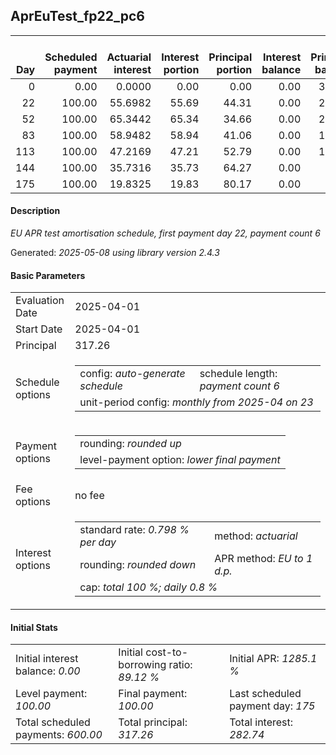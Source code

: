 <h2>AprEuTest_fp22_pc6</h2>
<table>
    <thead style="vertical-align: bottom;">
        <th style="text-align: right;">Day</th>
        <th style="text-align: right;">Scheduled payment</th>
        <th style="text-align: right;">Actuarial interest</th>
        <th style="text-align: right;">Interest portion</th>
        <th style="text-align: right;">Principal portion</th>
        <th style="text-align: right;">Interest balance</th>
        <th style="text-align: right;">Principal balance</th>
        <th style="text-align: right;">Total actuarial interest</th>
        <th style="text-align: right;">Total interest</th>
        <th style="text-align: right;">Total principal</th>
    </thead>
    <tr style="text-align: right;">
        <td class="ci00">0</td>
        <td class="ci01" style="white-space: nowrap;">0.00</td>
        <td class="ci02">0.0000</td>
        <td class="ci03">0.00</td>
        <td class="ci04">0.00</td>
        <td class="ci05">0.00</td>
        <td class="ci06">317.26</td>
        <td class="ci07">0.0000</td>
        <td class="ci08">0.00</td>
        <td class="ci09">0.00</td>
    </tr>
    <tr style="text-align: right;">
        <td class="ci00">22</td>
        <td class="ci01" style="white-space: nowrap;">100.00</td>
        <td class="ci02">55.6982</td>
        <td class="ci03">55.69</td>
        <td class="ci04">44.31</td>
        <td class="ci05">0.00</td>
        <td class="ci06">272.95</td>
        <td class="ci07">55.6982</td>
        <td class="ci08">55.69</td>
        <td class="ci09">44.31</td>
    </tr>
    <tr style="text-align: right;">
        <td class="ci00">52</td>
        <td class="ci01" style="white-space: nowrap;">100.00</td>
        <td class="ci02">65.3442</td>
        <td class="ci03">65.34</td>
        <td class="ci04">34.66</td>
        <td class="ci05">0.00</td>
        <td class="ci06">238.29</td>
        <td class="ci07">121.0424</td>
        <td class="ci08">121.03</td>
        <td class="ci09">78.97</td>
    </tr>
    <tr style="text-align: right;">
        <td class="ci00">83</td>
        <td class="ci01" style="white-space: nowrap;">100.00</td>
        <td class="ci02">58.9482</td>
        <td class="ci03">58.94</td>
        <td class="ci04">41.06</td>
        <td class="ci05">0.00</td>
        <td class="ci06">197.23</td>
        <td class="ci07">179.9906</td>
        <td class="ci08">179.97</td>
        <td class="ci09">120.03</td>
    </tr>
    <tr style="text-align: right;">
        <td class="ci00">113</td>
        <td class="ci01" style="white-space: nowrap;">100.00</td>
        <td class="ci02">47.2169</td>
        <td class="ci03">47.21</td>
        <td class="ci04">52.79</td>
        <td class="ci05">0.00</td>
        <td class="ci06">144.44</td>
        <td class="ci07">227.2074</td>
        <td class="ci08">227.18</td>
        <td class="ci09">172.82</td>
    </tr>
    <tr style="text-align: right;">
        <td class="ci00">144</td>
        <td class="ci01" style="white-space: nowrap;">100.00</td>
        <td class="ci02">35.7316</td>
        <td class="ci03">35.73</td>
        <td class="ci04">64.27</td>
        <td class="ci05">0.00</td>
        <td class="ci06">80.17</td>
        <td class="ci07">262.9390</td>
        <td class="ci08">262.91</td>
        <td class="ci09">237.09</td>
    </tr>
    <tr style="text-align: right;">
        <td class="ci00">175</td>
        <td class="ci01" style="white-space: nowrap;">100.00</td>
        <td class="ci02">19.8325</td>
        <td class="ci03">19.83</td>
        <td class="ci04">80.17</td>
        <td class="ci05">0.00</td>
        <td class="ci06">0.00</td>
        <td class="ci07">282.7715</td>
        <td class="ci08">282.74</td>
        <td class="ci09">317.26</td>
    </tr>
</table>
<h4>Description</h4>
<p><i>EU APR test amortisation schedule, first payment day 22, payment count 6</i></p>
<p>Generated: <i>2025-05-08 using library version 2.4.3</i></p>
<h4>Basic Parameters</h4>
<table>
    <tr>
        <td>Evaluation Date</td>
        <td>2025-04-01</td>
    </tr>
    <tr>
        <td>Start Date</td>
        <td>2025-04-01</td>
    </tr>
    <tr>
        <td>Principal</td>
        <td>317.26</td>
    </tr>
    <tr>
        <td>Schedule options</td>
        <td>
            <table>
                <tr>
                    <td>config: <i>auto-generate schedule</i></td>
                    <td>schedule length: <i><i>payment count</i> 6</i></td>
                </tr>
                <tr>
                    <td colspan="2" style="white-space: nowrap;">unit-period config: <i>monthly from 2025-04 on 23</i></td>
                </tr>
            </table>
        </td>
    </tr>
    <tr>
        <td>Payment options</td>
        <td>
            <table>
                <tr>
                    <td>rounding: <i>rounded up</i></td>
                </tr>
                <tr>
                    <td>level-payment option: <i>lower&nbsp;final&nbsp;payment</i></td>
                </tr>
            </table>
        </td>
    </tr>
    <tr>
        <td>Fee options</td>
        <td>no fee
        </td>
    </tr>
    <tr>
        <td>Interest options</td>
        <td>
            <table>
                <tr>
                    <td>standard rate: <i>0.798 % per day</i></td>
                    <td>method: <i>actuarial</i></td>
                </tr>
                <tr>
                    <td>rounding: <i>rounded down</i></td>
                    <td>APR method: <i>EU to 1 d.p.</i></td>
                </tr>
                <tr>
                    <td colspan="2">cap: <i>total 100 %; daily 0.8 %</td>
                </tr>
            </table>
        </td>
    </tr>
</table>
<h4>Initial Stats</h4>
<table>
    <tr>
        <td>Initial interest balance: <i>0.00</i></td>
        <td>Initial cost-to-borrowing ratio: <i>89.12 %</i></td>
        <td>Initial APR: <i>1285.1 %</i></td>
    </tr>
    <tr>
        <td>Level payment: <i>100.00</i></td>
        <td>Final payment: <i>100.00</i></td>
        <td>Last scheduled payment day: <i>175</i></td>
    </tr>
    <tr>
        <td>Total scheduled payments: <i>600.00</i></td>
        <td>Total principal: <i>317.26</i></td>
        <td>Total interest: <i>282.74</i></td>
    </tr>
</table>